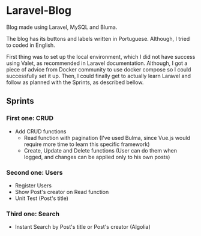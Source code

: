 # Laravel-Blog
Blog made using Laravel, MySQL and Bluma. 

The blog has its buttons and labels written in Portuguese. Although, I tried to coded in English.

First thing was to set up the local environment, which I did not have success using Valet, as recommended in Laravel documentation.
Although, I got a piece of advice from Docker community to use docker compose so I could successfully set it up.
Then, I could finally get to actually learn Laravel and follow as planned with the Sprints, as described bellow.

## Sprints

### First one: CRUD

- Add CRUD functions
  - Read function with pagination (I've used Bulma, since Vue.js would require more time to learn this specific framework)
  - Create, Update and Delete functions (User can do them when logged, and changes can be applied only to his own posts)

### Second one: Users
- Register Users
- Show Post's creator on Read function
- Unit Test (Post's title)

### Third one: Search
- Instant Search by Post's title or Post's creator (Algolia)
